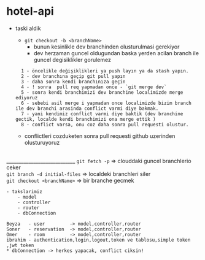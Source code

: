 # hotel-api

- taski aldik 
    - `git checkout -b <branchName>` 
        * bunun kesinlikle dev branchinden olusturulmasi gerekiyor
        * dev herzaman guncel oldugundan baska yerden acilan branch ile guncel degisiklikler gorulemez
    
    
    <!-- -  oncelikle dev branchine gecmek lazim `git checkout dev` -->
        1 - öncelikle değişiklikleri ya push layın ya da stash yapın.
        2 - dev branchına geçip git pull yapın
        3 - daha sonra kendi branchınıza geçin
        4 - ! sonra  pull req yapmadan once - `git merge dev`
        5 - sonra kendi branchimizi dev branchine localimizde merge ediyoruz
        6 - sebebi asil merge i yapmadan once localimizde bizim branch ile dev branchi arasinda conflict varmi diye bakmak.
        7 - yani kendimiz conflict varmi diye baktik (dev branchine gectik, localde kendi branchimizi ona merge ettik )
        8 - conflict varsa, onu coz daha sonra pull requesti olustur.

    - conflictleri cozduketen sonra pull requesti github uzerinden olusturuyoruz


</br>____________________________
    `git fetch -p`                    => clouddaki guncel branchlerio ceker </br>
    `git branch -d initial-files`     => localdeki branchleri siler</br>
    `git checkout <branchName>`       => bir branche gecmek</br>


    - takslarimiz
        - model
        - controller
        - router
        - dbConnection

    Beyza   - user         -> model,controller,router
    Soner   - reservation  -> model,controller,router
    Omer    - room         -> model,controller,router
    ibrahim - authentication,login,logout,token ve tablosu,simple token ,jwt token
    * dbConnection -> herkes yapacak, conflict ciksin!